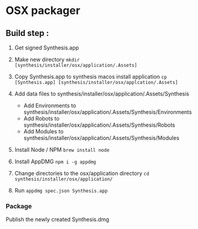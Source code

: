 # OSX packager

## Build step :

1. Get signed Synthesis.app

2. Make new directory ` mkdir [synthesis/installer/osx/application/.Assets] `

3. Copy Synthesis.app to synthesis macos install application ` cp [Synthesis.app] [synthesis/installer/osx/applcation/.Assets] `

4. Add data files to synthesis/installer/osx/application/.Assets/Synthesis
	
	- Add Environments to synthesis/installer/osx/application/.Assets/Synthesis/Environments
	- Add Robots to synthesis/installer/osx/application/.Assets/Synthesis/Robots
	- Add Modules to synthesis/installer/osx/application/.Assets/Synthesis/Modules

5. Install Node / NPM ` brew install node `

6. Install AppDMG ` npm i -g appdmg `

7. Change directories to the osx/application directory ` cd synthesis/installer/osx/application/ `

8. Run ` appdmg spec.json Synthesis.app `

### Package

Publish the newly created Synthesis.dmg
